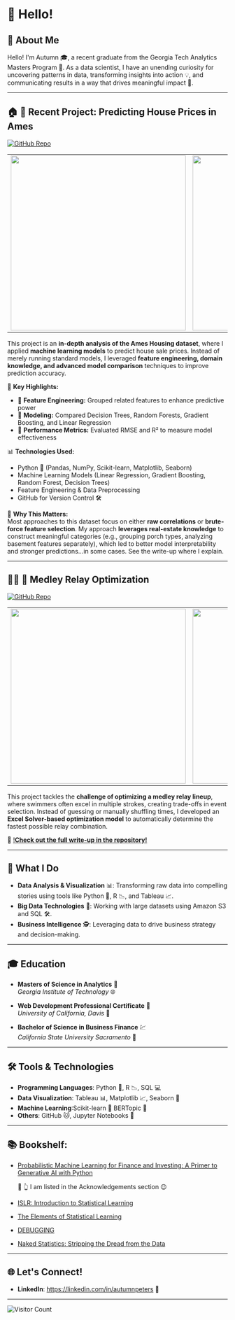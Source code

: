 # 👋 Hello!

## 🌟 About Me

Hello! I'm Autumn 🎓, a recent graduate from the Georgia Tech Analytics Masters Program 🐝. As a data scientist, I have an unending curiosity for uncovering patterns in data, transforming insights into action 💡, and communicating results in a way that drives meaningful impact 🤖.

---
## :house: 🎯 Recent Project: Predicting House Prices in Ames

[![GitHub Repo](https://img.shields.io/badge/GitHub-Repository-blue?logo=github)](https://github.com/autumnmarin/Ames)

<table>
  <tr>
    <td><img src="https://github.com/user-attachments/assets/1a2a7b22-77bd-44bf-8567-aa1d5722cd7c" width="400"></td>
    <td><img src="https://github.com/user-attachments/assets/29b453b5-6a2d-47ae-afc3-da64e2ade0c3" width="400"></td>
  </tr>
</table>

This project is an **in-depth analysis of the Ames Housing dataset**, where I applied **machine learning models** to predict house sale prices. Instead of merely running standard models, I leveraged **feature engineering, domain knowledge, and advanced model comparison** techniques to improve prediction accuracy.  

🔹 **Key Highlights:**
- 📌 **Feature Engineering:** Grouped related features to enhance predictive power  
- 📌 **Modeling:** Compared Decision Trees, Random Forests, Gradient Boosting, and Linear Regression  
- 📌 **Performance Metrics:** Evaluated RMSE and R² to measure model effectiveness  
 

📊 **Technologies Used:**
- Python 🐍 (Pandas, NumPy, Scikit-learn, Matplotlib, Seaborn)  
- Machine Learning Models (Linear Regression, Gradient Boosting, Random Forest, Decision Trees)  
- Feature Engineering & Data Preprocessing  
- GitHub for Version Control 🛠  

📢 **Why This Matters:**  
Most approaches to this dataset focus on either **raw correlations** or **brute-force feature selection**. My approach **leverages real-estate knowledge** to construct meaningful categories (e.g., grouping porch types, analyzing basement features separately), which led to better model interpretability and stronger predictions...in some cases. See the write-up where I explain.  
 
---
## 🏊‍♂️ 🎯 Medley Relay Optimization  

[![GitHub Repo](https://img.shields.io/badge/GitHub-Repository-blue?logo=github)](https://github.com/autumnmarin/Medley_Relay)

<table>
  <tr>
    <td><img src="https://github.com/user-attachments/assets/2ae3b9e8-6d7b-4006-8192-74b80147c73d" width="400"></td>
    <td><img src="https://github.com/user-attachments/assets/0abfac5a-5fbf-4c06-b588-f3b6c6315f00" width="400"></td>
  </tr>
</table>

This project tackles the **challenge of optimizing a medley relay lineup**, where swimmers often excel in multiple strokes, creating trade-offs in event selection. Instead of guessing or manually shuffling times, I developed an **Excel Solver-based optimization model** to automatically determine the fastest possible relay combination.  

🔗 [!**Check out the full write-up in the repository!**](---https://github.com/autumnmarin/Medley_Relay)

---

## 🎯 What I Do

- **Data Analysis & Visualization** 📊: Transforming raw data into compelling stories using tools like Python 🐍, R 📉, and Tableau 📈.
- **Big Data Technologies** 💾: Working with large datasets using Amazon S3 and SQL 🛠️.
- **Business Intelligence** 🕵️: Leveraging data to drive business strategy and decision-making.

---

## 🎓 Education

- **Masters of Science in Analytics** 🐝  
  *Georgia Institute of Technology* 🌐

- **Web Development Professional Certificate** 📜  
  *University of California, Davis* 🌟

- **Bachelor of Science in Business Finance** :chart:  
  *California State University Sacramento* :deciduous_tree:

---
## 🛠️ Tools & Technologies

- **Programming Languages**: Python 🐍, R 📉, SQL 💻
- **Data Visualization**: Tableau 📊, Matplotlib 📈, Seaborn 🌊
- **Machine Learning**:Scikit-learn 🧪 BERTopic 🤖
- **Others**: GitHub 🐱,  Jupyter Notebooks 📓
---


## :books: Bookshelf:


- [Probabilistic Machine Learning for Finance and Investing: A Primer to Generative AI with Python](https://read.amazon.com/kp/embed?asin=B0CFTFZWS7&preview=newtab&linkCode=kpe&ref_=cm_sw_r_kb_dp_YR5XFW4K33AA2B3B9H2D)
  
  :eyes: :point_up_2: I am listed in the Acknowledgements section :wink:
 
- [ISLR: Introduction to Statistical Learning](https://amzn.to/3BRjEpZ)

- [The Elements of Statistical Learning](https://amzn.to/3BNtyZC)

- [DEBUGGING](https://amzn.to/3DSOgtQ)

- [Naked Statistics: Stripping the Dread from the Data](https://amzn.to/3SgtIja)

---

## 🌐 Let's Connect!


- **LinkedIn**: https://linkedin.com/in/autumnpeters 🔗
---
<!-- This is a comment 


---


- **Twitter**: [Your Twitter Profile](https://twitter.com/yourusername) 🐦

---

## 🚀 Projects

### 1. [Project Name] 🎯
- **Description**: Brief description of what the project is about.
- **Technologies Used**: Python 🐍, TensorFlow 🤖, Tableau 📊
- **GitHub Repository**: [Link to the repository](https://github.com/yourusername/projectname)

### 2. [Project Name] 🔍
- **Description**: Brief description of what the project is about.
- **Technologies Used**: R 📉, Shiny 🌟, SQL 💻
- **GitHub Repository**: [Link to the repository](https://github.com/yourusername/projectname)

---

## 🌱 Personal Interests

- **Hiking & Outdoors** 🥾🌲
- **Cooking & Baking** 🍳🍰
- **Reading & Writing** 📚✍️
- **Traveling & Exploring** ✈️🌍

---

Thanks for stopping by! Feel free to reach out if you want to collaborate or just chat about data science, technology, or anything else! 😊

---
 -->


![Visitor Count](https://visitor-badge.laobi.icu/badge?page_id=yourusername.yourusername)

